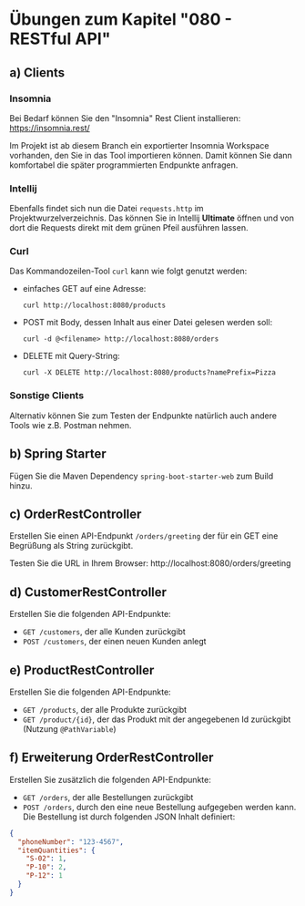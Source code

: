 # Übungen zum Kapitel "080 - RESTful API"

## a) Clients

### Insomnia

Bei Bedarf können Sie den "Insomnia" Rest Client installieren: https://insomnia.rest/

Im Projekt ist ab diesem Branch ein exportierter Insomnia Workspace vorhanden, den Sie in das Tool
importieren können. Damit können Sie dann komfortabel die später programmierten Endpunkte anfragen.

### Intellij

Ebenfalls findet sich nun die Datei `requests.http` im Projektwurzelverzeichnis. Das können Sie in
Intellij **Ultimate** öffnen und von dort die Requests direkt mit dem grünen Pfeil ausführen lassen.

### Curl

Das Kommandozeilen-Tool `curl` kann wie folgt genutzt werden:

- einfaches GET auf eine Adresse:
  ````shell
  curl http://localhost:8080/products
  ````
- POST mit Body, dessen Inhalt aus einer Datei gelesen werden soll:
  ````shell
  curl -d @<filename> http://localhost:8080/orders
  ````
- DELETE mit Query-String:
  ````shell
  curl -X DELETE http://localhost:8080/products?namePrefix=Pizza
  ````

### Sonstige Clients

Alternativ können Sie zum Testen der Endpunkte natürlich auch andere Tools wie z.B. Postman nehmen.

## b) Spring Starter

Fügen Sie die Maven Dependency `spring-boot-starter-web` zum Build hinzu.

## c) OrderRestController

Erstellen Sie einen API-Endpunkt `/orders/greeting` der für ein GET eine Begrüßung als String
zurückgibt.

Testen Sie die URL in Ihrem Browser: http://localhost:8080/orders/greeting

## d) CustomerRestController

Erstellen Sie die folgenden API-Endpunkte:

* `GET /customers`, der alle Kunden zurückgibt
* `POST /customers`, der einen neuen Kunden anlegt

## e) ProductRestController

Erstellen Sie die folgenden API-Endpunkte:

* `GET /products`, der alle Produkte zurückgibt
* `GET /product/{id}`, der das Produkt mit der angegebenen Id zurückgibt (Nutzung `@PathVariable`)

## f) Erweiterung OrderRestController

Erstellen Sie zusätzlich die folgenden API-Endpunkte:

* `GET /orders`, der alle Bestellungen zurückgibt
* `POST /orders`, durch den eine neue Bestellung aufgegeben werden kann. Die Bestellung ist durch
  folgenden JSON Inhalt definiert:

````json
{
  "phoneNumber": "123-4567",
  "itemQuantities": {
    "S-02": 1,
    "P-10": 2,
    "P-12": 1
  }
}
````
